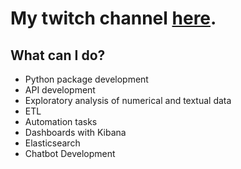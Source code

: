 # My twitch channel [here](https://www.twitch.tv/clovespy/about).

## What can I do?

* Python package development
* API development
* Exploratory analysis of numerical and textual data
* ETL
* Automation tasks
* Dashboards with Kibana
* Elasticsearch
* Chatbot Development
